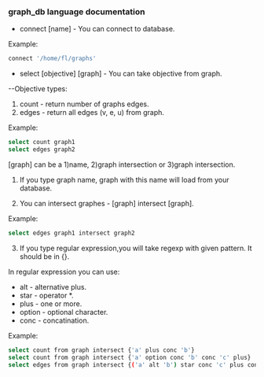 ### graph_db language documentation

- connect [name] - You can connect to database.

Example:
```sh
connect '/home/fl/graphs'
```
- select [objective] [graph] - You can take objective from graph.


--Objective types:
   1) count - return number of graphs edges.
   2) edges - return all edges (v, e, u)  from graph.

Example:
```sh
select count graph1
select edges graph2
```
[graph] can be a 1)name, 2)graph intersection or 3)graph intersection.

1) If you type graph name, graph with this name will load from your database.

2) You can intersect graphes - [graph] intersect [graph].

Example:
```sh
select edges graph1 intersect graph2
```
3) If you type regular expression,you will take regexp with given pattern. It should be in  {}.

In regular expression you can use:
- alt - alternative plus.
- star - operator *.
- plus - one or more.
- option - optional character.
- conc - concatination.

Example:
```sh
select count from graph intersect {'a' plus conc 'b'}
select count from graph intersect {'a' option conc 'b' conc 'c' plus}
select edges from graph intersect {('a' alt 'b') star conc 'c' plus conc 'd' plus}
```


